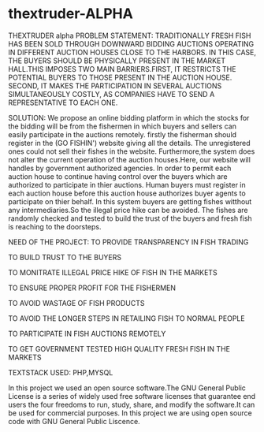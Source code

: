 # thextruder-ALPHA
THEXTRUDER alpha
PROBLEM STATEMENT:
TRADITIONALLY  FRESH  FISH  HAS  BEEN  SOLD  THROUGH  DOWNWARD BIDDING AUCTIONS OPERATING IN  DIFFERENT AUCTION HOUSES CLOSE TO THE HARBORS.
IN  THIS  CASE, THE  BUYERS  SHOULD  BE  PHYSICALLY  PRESENT  IN  THE MARKET HALL.THIS IMPOSES TWO MAIN BARRIERS.FIRST, IT RESTRICTS THE POTENTIAL BUYERS TO THOSE PRESENT 
IN THE AUCTION HOUSE.
SECOND,   IT   MAKES   THE   PARTICIPATION   IN   SEVERAL   AUCTIONS SIMULTANEOUSLY   COSTLY,   AS   COMPANIES   HAVE   TO   SEND   A REPRESENTATIVE TO EACH ONE.

SOLUTION:
We propose an online bidding platform in which the stocks for the bidding will be from the fishermen in which buyers and sellers can easily participate in the auctions remotely.
firstly the fisherman should register in the (GO FISHIN') website giving all the details.
The unregistered ones could not sell their fishes in the website.
Furthermore,the system does not alter the current operation of the auction houses.Here, our website will handles by government authorized agencies.
In order to permit each auction house to continue having control over the buyers which are authorized to participate in thier auctions.
Human buyers must register in each auction house before this auction house authorizes buyer agents to participate on thier behalf.
In this system buyers are getting fishes witthout any intermediaries.So the illegal price hike can be avoided.
The fishes are randomly checked and tested to build the trust of the buyers and fresh fish is reaching to the doorsteps.

NEED OF THE PROJECT:
TO PROVIDE TRANSPARENCY IN FISH TRADING

TO BUILD TRUST TO THE BUYERS

TO MONITRATE ILLEGAL PRICE HIKE OF FISH IN THE MARKETS 

TO ENSURE PROPER PROFIT FOR THE FISHERMEN

TO AVOID WASTAGE OF FISH PRODUCTS

TO AVOID THE LONGER STEPS IN RETAILING FISH TO NORMAL PEOPLE

TO PARTICIPATE IN FISH AUCTIONS REMOTELY

TO GET GOVERNMENT TESTED HIGH QUALITY FRESH FISH IN THE MARKETS

TEXTSTACK USED:
PHP,MYSQL

In this project we used an open source software.The GNU General Public License is a series of widely used free software licenses that guarantee end users the four freedoms
to run, study, share, and modify the software.It can be used for commercial purposes.
In this project we are using open source code with GNU General Public Liscence.
